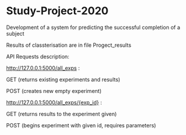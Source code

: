 # Study-Project-2020
Development of a system for predicting the successful completion of a subject

Results of classterisation are in file Progect_results

API Requests description:

http://127.0.0.1:5000/all_exps : 

   GET  (returns existing experiments and results)

   POST (creates new empty experiment)

http://127.0.0.1:5000/all_exps/{exp_id} : 

   GET   (returns results to the experiment given)

   POST  (begins experiment with given id, requires parameters)
